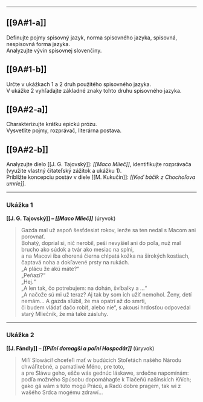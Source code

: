
---

## [[9A#1-a]]  
Definujte pojmy spisovný jazyk, norma spisovného jazyka, spisovná, nespisovná forma jazyka.  
Analyzujte vývin spisovnej slovenčiny.

## [[9A#1-b]]  
Určte v ukážkach 1 a 2 druh použitého spisovného jazyka.  
V ukážke 2 vyhľadajte základné znaky tohto druhu spisovného jazyka.

## [[9A#2-a]]  
Charakterizujte krátku epickú prózu.  
Vysvetlite pojmy, rozprávač, literárna postava.

## [[9A#2-b]]  
Analyzujte dielo [[J. G. Tajovský]]: *[[Maco Mlieč]]*, identifikujte rozprávača (využite vlastný čitateľský zážitok a ukážku 1).  
Priblížte koncepciu postáv v diele [[M. Kukučín]]: *[[Keď báčik z Chochoľova umrie]]*.

---

### Ukážka 1  
**[[J. G. Tajovský]] – *[[Maco Mlieč]]*** (úryvok)

> Gazda mal už aspoň šesťdesiat rokov, lenže sa ten nedal s Macom ani porovnať.  
> Bohatý, doprial si, nič nerobil, peši nevyšiel ani do poľa, nuž mal brucho ako súdok a tvár ako mesiac na splni,  
> a na Macovi iba ohorená čierna chlpatá kožka na širokých kostiach, čaptavá noha a dokľavené prsty na rukách.  
> „A plácu že akú máte?“  
> „Peňazí?“  
> „Hej.“  
> „A len tak, čo potrebujem: na dohán, švíbalky a ...“  
> „A načože sú mi už teraz? Aj tak by som ich užiť nemohol. Ženy, detí nemám... A gazda sľúbil, že ma opatrí až do smrti,  
> či budem vládať dačo robiť, alebo nie“, s akousi hrdosťou odpovedal starý Mliečnik, že má také zásluhy.

---

### Ukážka 2  
**[[J. Fándly]] – *[[Piľní domagší a poľní Hospodár]]*** (úryvok)

> Miľí Slowáci! chceťeľi mať w budúcich Stoľetách našého Národu chwáľitebné, a pamatliwé Méno, pre toto,  
> a pre Sláwu geho, ešče wás gednúc láskawe, srdečne napomínám: podľa možného Spúsobu dopomáhagťe k Tlačeňú našínskích Kňích;  
> gako gá wám s túto mogú Prácú, a Radú dobre pragem, tak wi z wašého Srdca mogému zdrawí...
